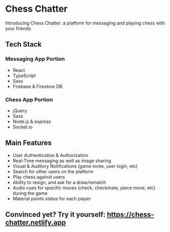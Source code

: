 # Chess Chatter
Introducing Chess Chatter: a platform for messaging and playing chess with your friends.

## Tech Stack
### Messaging App Portion
- React
- TypeScript
- Sass
- Firebase & Firestore DB
### Chess App Portion
- jQuery
- Sass
- Node.js & express
- Socket.io

## Main Features
- User Authentication & Authorization
- Real-Time messaging as well as image sharing
- Visual & Auditory Notifications (game invite, user login, etc)
- Search for other users on the platform
- Play chess against users
- Ability to resign, and ask for a draw/rematch
- Audio cues for specific moves (check, checkmate, piece move, etc) during the game
- Material points status for each player


## Convinced yet? Try it yourself: https://chess-chatter.netlify.app
